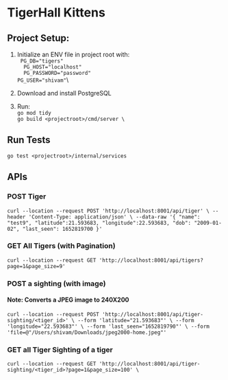 # **TigerHall Kittens**

## Project Setup:

1. Initialize an ENV file in project root with:\
`  PG_DB="tigers" ` \
`   PG_HOST="localhost"  `\
`   PG_PASSWORD="password" `\
   `PG_USER="shivam"`\
2. Download and install PostgreSQL

3. Run: \
`go mod tidy` \
`go build <projectroot>/cmd/server \`

## Run Tests
`go test <projectroot>/internal/services`

## APIs
###  POST Tiger
`curl --location --request POST 'http://localhost:8001/api/tiger' \
--header 'Content-Type: application/json' \
--data-raw '{
"name": "test9",
"latitude":21.593683,
"longitude":22.593683,
"dob": "2009-01-02",
"last_seen": 1652819700
}'`

### GET All Tigers (with Pagination)
`curl --location --request GET 'http://localhost:8001/api/tigers?page=1&page_size=9' `
 
### POST a sighting (with image)
#### Note: Converts a JPEG image to 240X200
`curl --location --request POST 'http://localhost:8001/api/tiger-sighting/<tiger_id>' \
--form 'latitude="21.593683"' \
--form 'longitude="22.593683"' \
--form 'last_seen="1652819790"' \
--form 'file=@"/Users/shivam/Downloads/jpeg2000-home.jpeg"'`

### GET all Tiger Sighting of a tiger
`curl --location --request GET 'http://localhost:8001/api/tiger-sighting/<tiger_id>?page=1&page_size=100' \`